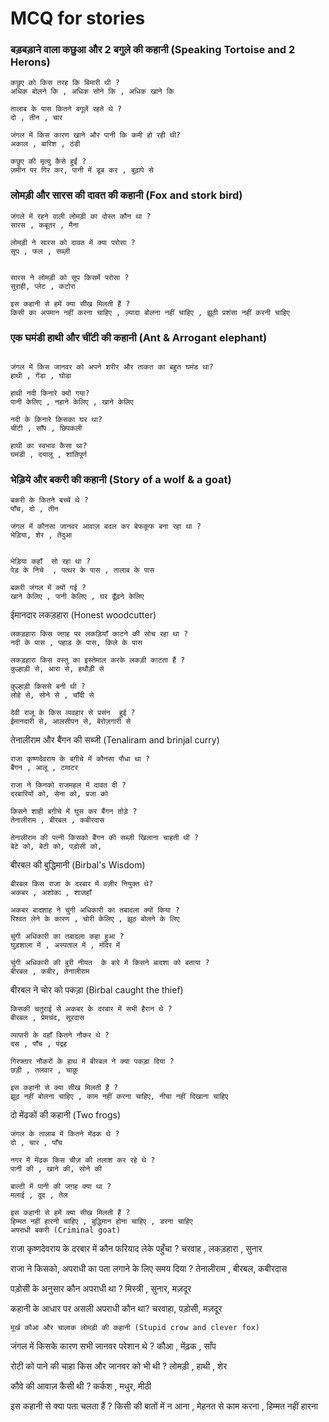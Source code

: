 # MCQ for stories

### बड़बड़ाने वाला कछुआ और 2 बगुले की कहानी (Speaking Tortoise and 2 Herons)
```
कछुए को किस तरह कि बिमारी थी ?
अधिक बोलने कि , अधिक सोने कि , अधिक खाने कि 

तालाब के पास कितने बगूलें रहते थे ?
दो , तीन , चार 

जंगल में किस कारण खाने और पानी कि कमी हो रही थी?
अकाल , बारिश , ठंडी 

कछुए की मृत्यु कैसे हुईं ?
ज़मीन पर गिर कर, पानी में डूब कर , बुढ़ापे से 
```

### लोमड़ी और सारस की दावत की कहानी (Fox and stork bird)
```
जंगले में रहने वाली लोमड़ी का दोस्त कौन था ?
सारस , कबूतर , मैना 

लोमड़ी ने सारस को दावत में क्या परोसा ?
सूप , फल , सब्ज़ी 


सारस ने लोमड़ी को सूप किसमें परोसा ?
सुराही, प्लेट , कटोरा 

इस कहानी से हमें क्या सीख मिलती हैं ?
किसी का अपमान नहीं करना चाहिए , ज़्यादा बोलना नहीं चाहिए , झूठी प्रशंसा नहीं करनी चाहिए 
```

### एक घमंडी हाथी और चींटी की कहानी (Ant & Arrogant elephant)

```

जंगल में किस जानवर को अपने शरीर और ताकत का बहुत घमंड था?
हाथी , गेंडा , घोडा 

हाथी नदी किनारे क्यों गया?
पानी केलिए , नहाने केलिए , खाने केलिए 

नदी के किनारे किसका घर था?
चींटी , साँप , छिपकली 

हाथी का स्वभाव कैसा था?
घमंडी , दयालू , शांतिपूर्ण 
```

### भेड़िये और बकरी की कहानी (Story of a wolf & a goat) 
```
बकरी के कितने बच्चें थे ?
पाँच, दो , तीन 

जंगल में कौनसा जानवर आवाज़ बदल कर बेफकूफ बना रहा था ?
भेड़िया, शेर , तेंदुआ 


भेड़िया कहाँ  सो रहा था ?
पेड़ के निचे  , पत्थर के पास , तालाब के पास 

बकरी जंगल में क्यों गई ?
खाने केलिए , पानी केलिए , घर ढूँढ़ने केलिए 
```
ईमानदार लकड़हारा (Honest woodcutter)
```
लकड़हारा किस जग़ह पर लकड़ियाँ काटने की सोच रहा था ?
नदी के पास , पहाड़ के पास, किले के पास 

लकड़हारा किस वस्तु का इस्तेमाल करके लकड़ी काटता हैं ?
कुल्हाड़ी से, आरा से, हथौड़ी से 

कुल्हाड़ी किससे बनी थी ?
लोहे से, सोने से , चाँदी से 

देवी राजू के किस व्यवहार से प्रसंन  हुई ?
ईमानदारी से, आलसीपन से, बेरोज़गारी से 
```

तेनालीराम और बैंगन की सब्जी (Tenaliram and brinjal curry)
```
राजा कृष्णदेवराय के बग़ीचे में कौनसा पौधा था ?
बैंगन , आलू , टमाटर 

राजा ने किनको राजमहल में दावत दी ?
दरबारियों को, सेना को, प्रजा को

किसने शाही बग़ीचे में घुस कर बैंगन तोड़े ?
तेनालीराम , बीरबल , कबीरदास 

तेनालीराम की पत्नी किसको बैंगन की सब्ज़ी खिलाना चाहती थी ?
बेटे को, बेटी को, पड़ोसी को, 
```
बीरबल की बुद्धिमानी (Birbal's Wisdom)

```	
बीरबल किस राजा के दरबार में वज़ीर नियुक्त थे?
अकबर , अशोका , शाजहाँ 

अकबर बादशाह ने चुंगी अधिकारी का तबादला क्यों किया ?
रिश्वत लेने के कारण , चोरी केलिए , झूठ बोलने के लिए 

चुंगी अधिकारी का तबादला कहा हुआ ?
घुड़शाला में , अस्पताल में , मंदिर में 

चुंगी अधिकारी की बुरी नीयत  के बारे में किसने बादशा को बताया ?
बीरबल , कबीर, तेनालीराम 
```
बीरबल ने चोर को पकड़ा (Birbal caught the thief)

```
किसकी चतुराई से अकबर के दरबार में सभी हैरान थे ?
बीरबल , प्रेमचंद, सूरदास 

व्यापारी के वहाँ कितने नौकर थे ?
दस , पाँच , पंद्रह 

गिरफ्तार नौकरों के हाथ में बीरबल ने क्या पकड़ा दिया ?
छड़ी , तलवार , चाक़ू 

इस कहानी से क्या सीख मिलती हैं ?
झूठ नहीं बोलना चाहिए , काम नहीं करना चाहिए, नीचा नहीं दिखाना चाहिए 
```
दो मेंढकों की कहानी (Two frogs)

```
जंगल के तालाब में कितने मेंढक थे ?
दो , चार , पाँच 

नगर में मेंढक किस चीज़ की तलाश कर रहे थे ?
पानी की , खाने की, सोने की 

बाल्टी में पानी की जग़ह क्या था ?
मलाई , दूद , तेल 

इस कहानी से हमें क्या सीख मिलती हैं ?
हिम्मत नहीं हारनी चाहिए , बुद्धिमान होना चाहिए , डरना चाहिए 
अपराधी बकरी (Criminal goat)
```
राजा कृष्णदेवराय के दरबार में कौन फरियाद लेके पहुँचा ?
चरवाह , लकड़हारा , सुनार

राजा ने किसको, अपराधी का पता लगाने के लिए समय दिया ?
तेनालीराम , बीरबल, कबीरदास 

पड़ोसी के अनुसार कौन अपराधी था ?
मिस्त्री , सुनार, मज़दूर 

कहानी के आधार पर असली अपराधी कौन था?
चरवाहा, पड़ोसी, मज़दूर 
```
मूर्ख कौआ और चालाक लोमड़ी की कहानी (Stupid crow and clever fox)

```
जंगल में किसके कारण सभी जानवर परेशान थे ?
कौआ , मेंढ़क , साँप 

रोटी को पाने की चाहा किस और जानवर को भी थी ?
लोमड़ी , हाथी , शेर 

कौवे की आवाज़ कैसी थी ?
कर्कश , मधुर, मीठी 

इस कहानी से क्या पता चलता हैं ?
किसी की बातों में न आना , मेहनत से काम करना , हिम्मत नहीं हारना 
